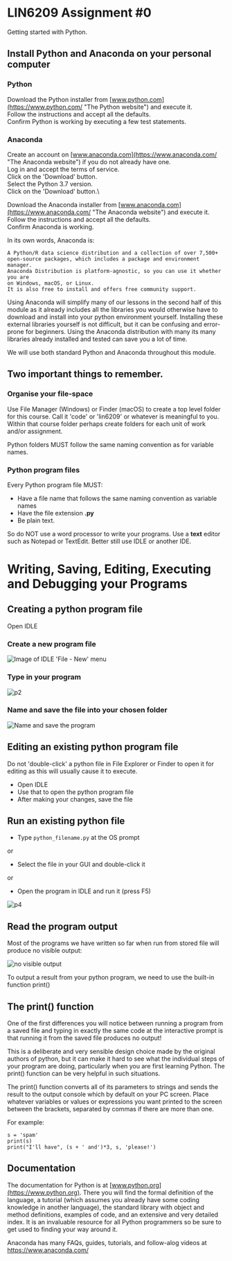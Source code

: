# LIN6209 Assignment #0

Getting started with Python.

## Install Python and Anaconda on your personal computer

### Python

Download the Python installer
from [www.python.com](https://www.python.com/ "The Python website")
and execute it.\
Follow the instructions and accept all the defaults.\
Confirm Python is working by executing a few test statements.

### Anaconda

Create an account on [www.anaconda.com](https://www.anaconda.com/ "The Anaconda
website") if you do not already have one.\
Log in and accept the terms of service.\
Click on the 'Download' button.\
Select the Python 3.7 version.\
Click on the 'Download' button.\

Download the Anaconda installer
from [www.anaconda.com](https://www.anaconda.com/ "The Anaconda
website") and execute it.\
Follow the instructions and accept all the defaults.\
Confirm Anaconda is working.

In its own words, Anaconda is:

```
A Python/R data science distribution and a collection of over 7,500+ 
open-source packages, which includes a package and environment manager. 
Anaconda Distribution is platform-agnostic, so you can use it whether you are
on Windows, macOS, or Linux.
It is also free to install and offers free community support.
```

Using Anaconda will simplify many of our lessons in the second half of this
module as it already includes all the libraries you would otherwise have to 
download and install into your python environment yourself.
Installing these external libraries yourself is not difficult, 
but it can be confusing and error-prone for beginners.
Using the Anaconda distribution with many its many libraries already installed
and tested can save you a lot of time.

We will use both standard Python and Anaconda throughout this module.

## Two important things to remember.

### Organise your file-space

Use File Manager (Windows) or Finder (macOS) to create a top level folder for
this course.
Call it 'code' or 'lin6209' or whatever is meaningful to you.
Within that course folder perhaps create folders for each unit of work and/or
assignment.

Python folders MUST follow the same naming convention as for variable names.

### Python program files

Every Python program file MUST:

* Have a file name that follows the same naming convention as variable names
* Have the file extension **.py**
* Be plain text.

So do NOT use a word processor to write your programs. Use a **text** editor
such as Notepad or TextEdit. Better still
use IDLE or another IDE.

# Writing, Saving, Editing, Executing and Debugging your Programs

## Creating a python program file

Open IDLE

### Create a new program file

<img alt="Image of IDLE 'File - New' menu" src="images/Picture1.png" title="Create new file in IDLE"/>

### Type in your program

<img alt="p2" src="images/Picture2.png"/>

### Name and save the file into your chosen folder

<img alt="Name and save the program" src="images/Picture3.png"/>

## Editing an existing python program file

Do not 'double-click' a python file in File Explorer or Finder to open it for
editing as this will usually cause it to
execute.

* Open IDLE
* Use that to open the python program file
* After making your changes, save the file

## Run an existing python file

* Type `python_filename.py` at the OS prompt

or

* Select the file in your GUI and double-click it

or

* Open the program in IDLE and run it (press F5)

<img alt="p4" src="images/Picture4.png"/>

## Read the program output

Most of the programs we have written so far when run from stored file will
produce no visible output:

<img alt="no visible output" src="images/Picture5.png"/>

To output a result from your python program, we need to use the built-in
function print()

## The print() function

One of the first differences you will notice between running a program from a
saved file and typing in exactly
the same code at the interactive prompt is that running it from the saved file
produces no output!

This is a deliberate and very sensible design choice made by the original
authors of python, but it can make it hard
to see what the individual steps of your program are doing, particularly when
you are first learning Python.
The print() function can be very helpful in such situations.

The print() function converts all of its parameters to strings and sends the
result to the output console which by
default on your PC screen.
Place whatever variables or values or expressions you want printed to the screen
between the brackets, separated by
commas if there are more than one.

For example:

```
s = 'spam'
print(s)
print("I'll have", (s + ' and')*3, s, 'please!')
```

## Documentation

The documentation for Python is at [www.python.org](https://www.python.org).
There you will find the formal definition
of the language, a tutorial (which assumes you already have some coding
knowledge in another language),
the standard library with object and method definitions, examples of code, and
an extensive and very detailed index.
It is an invaluable resource for all Python programmers so be sure to get used
to finding your way around it.

Anaconda has many FAQs, guides, tutorials, and follow-alog videos
at https://www.anaconda.com/





